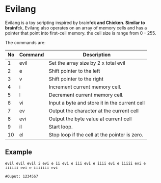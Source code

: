 # Evilang

Evilang is a toy scripting inspired by brainf**ck and Chicken. Similar to brainf**ck, Evilang also operates on an array of memory cells and has a pointer that point into first-cell memory. the cell size is range from 0 - 255.

The commands are: 

| No | Command | Description |
| --- | --- | --- |
| 1 | evil | Set the array size by 2 x total evil |
| 2 | e | Shift pointer to the left |
| 3 | v | Shift pointer to the right |
| 4 | i | Increment current memory cell. |
| 5 | l | Decrement current memory cell. |
| 6 | vi | Input a byte and store it in the current cell |
| 7 | ev | Output the character at the current cell |
| 8 | evi | Output the byte value at current cell |
| 9 | il | Start loop. |
| 10 | el | Stop loop if the cell at the pointer is zero. |

## Example
```
evil evil evil i evi e ii evi e iii evi e iiii evi e iiiii evi e iiiiii evi e iiiiiii evi

#Ouput: 1234567
```
